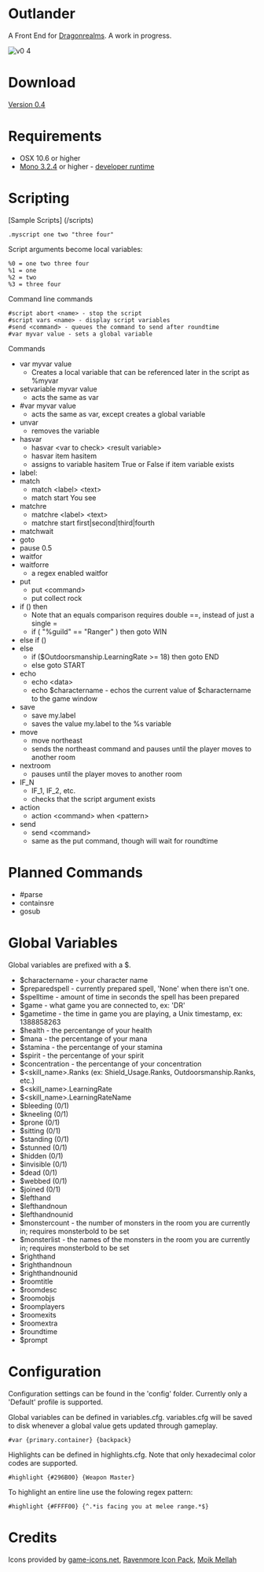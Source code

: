 Outlander
==========

A Front End for [Dragonrealms](http://www.play.net/dr).  A work in progress.

![v0 4](https://f.cloud.github.com/assets/255007/1845013/a631271c-7567-11e3-947c-036270a62bb0.png)

Download
====

[Version 0.4](https://github.com/joemcbride/outlander/releases/tag/v0.4)

Requirements
====

* OSX 10.6 or higher
* [Mono 3.2.4](http://www.go-mono.com/mono-downloads/download.html) or higher - [developer runtime](http://download.xamarin.com/MonoFrameworkMDK/Macx86/MonoFramework-MDK-3.2.5.macos10.xamarin.x86.pkg)

Scripting
====

[Sample Scripts] (/scripts)

	.myscript one two "three four"

Script arguments become local variables:
	
	%0 = one two three four
	%1 = one
	%2 = two
	%3 = three four

Command line commands

	#script abort <name> - stop the script
	#script vars <name> - display script variables
	#send <command> - queues the command to send after roundtime
	#var myvar value - sets a global variable

Commands

* var myvar value
	* Creates a local variable that can be referenced later in the script as %myvar
* setvariable myvar value
	* acts the same as var
* #var myvar value
	* acts the same as var, except creates a global variable
* unvar
	* removes the variable
* hasvar
	* hasvar &lt;var to check&gt; &lt;result variable&gt;
	* hasvar item hasitem
	* assigns to variable hasitem True or False if item variable exists
* label:
* match
	* match &lt;label&gt; &lt;text&gt;
	* match start You see
* matchre
	* matchre &lt;label&gt; &lt;text&gt;
	* matchre start first|second|third|fourth
* matchwait
* goto
* pause 0.5
* waitfor
* waitforre
	* a regex enabled waitfor
* put
	* put &lt;command&gt;
	* put collect rock
* if () then
	* Note that an equals comparison requires double ==, instead of just a single =
	* if ( "%guild" == "Ranger" ) then goto WIN
* else if ()
* else
	* if ($Outdoorsmanship.LearningRate >= 18) then goto END
	* else goto START
* echo
	* echo &lt;data&gt;
	* echo $charactername - echos the current value of $charactername to the game window
* save
	* save my.label
	* saves the value my.label to the %s variable
* move
	* move northeast
	* sends the northeast command and pauses until the player moves to another room
* nextroom
	* pauses until the player moves to another room
* IF_N
	* IF_1, IF_2, etc.
	* checks that the script argument exists
* action
	* action &lt;command&gt; when &lt;pattern&gt;
* send
	* send &lt;command&gt;
	* same as the put command, though will wait for roundtime


Planned Commands
====

* #parse
* containsre
* gosub

Global Variables
====

Global variables are prefixed with a $.

* $charactername - your character name
* $preparedspell - currently prepared spell, 'None' when there isn't one.
* $spelltime - amount of time in seconds the spell has been prepared
* $game - what game you are connected to, ex: 'DR'
* $gametime - the time in game you are playing, a Unix timestamp, ex: 1388858263
* $health - the percentange of your health
* $mana - the percentange of your mana
* $stamina - the percentange of your stamina
* $spirit - the percentange of your spirit
* $concentration - the percentange of your concentration
* $&lt;skill_name&gt;.Ranks (ex: Shield_Usage.Ranks, Outdoorsmanship.Ranks, etc.)
* $&lt;skill_name&gt;.LearningRate
* $&lt;skill_name&gt;.LearningRateName
* $bleeding (0/1)
* $kneeling (0/1)
* $prone (0/1)
* $sitting (0/1)
* $standing (0/1)
* $stunned (0/1)
* $hidden (0/1)
* $invisible (0/1)
* $dead (0/1)
* $webbed (0/1)
* $joined (0/1)
* $lefthand
* $lefthandnoun
* $lefthandnounid
* $monstercount - the number of monsters in the room you are currently in; requires monsterbold to be set
* $monsterlist - the names of the monsters in the room you are currently in; requires monsterbold to be set
* $righthand
* $righthandnoun
* $righthandnounid
* $roomtitle
* $roomdesc
* $roomobjs
* $roomplayers
* $roomexits
* $roomextra
* $roundtime
* $prompt

Configuration
====

Configuration settings can be found in the 'config' folder.  Currently only a 'Default' profile is supported.

Global variables can be defined in variables.cfg.  variables.cfg will be saved to disk whenever a global value gets updated through gameplay.

	#var {primary.container} {backpack}

Highlights can be defined in highlights.cfg.  Note that only hexadecimal color codes are supported.

	#highlight {#296B00} {Weapon Master}

To highlight an entire line use the folowing regex pattern:

	#highlight {#FFFF00} {^.*is facing you at melee range.*$}

Credits
====

Icons provided by [game-icons.net](http://game-icons.net), [Ravenmore Icon Pack](http://opengameart.org/content/fantasy-icon-pack-by-ravenmore-20), [Moik Mellah](http://opengameart.org/content/mv-platformer-skeleton)
